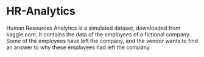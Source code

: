 # HR-Analytics

Human Resources Analytics is a simulated dataset, downloaded from kaggle.com. It contains the data of
the employees of a fictional company. Some of the employees have left the company, and the vendor wants to find an answer to why these employees had left the company.
